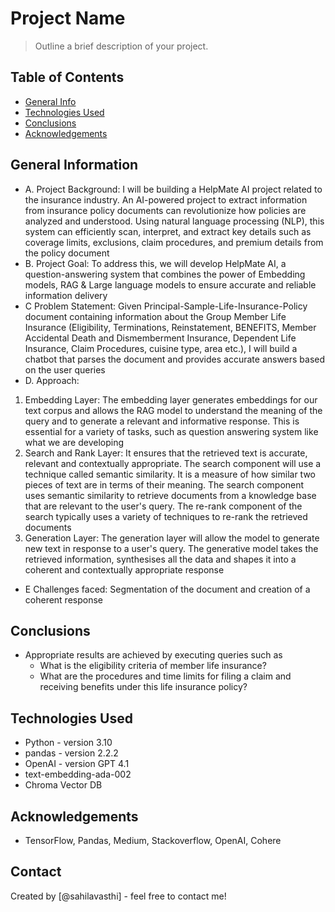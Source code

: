 # Project Name
> Outline a brief description of your project.


## Table of Contents
* [General Info](#general-information)
* [Technologies Used](#technologies-used)
* [Conclusions](#conclusions)
* [Acknowledgements](#acknowledgements)

## General Information
- A.	Project Background:
I will be building a HelpMate AI project related to the insurance industry. An AI-powered project to extract information from insurance policy documents can revolutionize how policies are analyzed and understood. Using natural language processing (NLP), this system can efficiently scan, interpret, and extract key details such as coverage limits, exclusions, claim procedures, and premium details from the policy document
- B.	Project Goal:
To address this, we will develop HelpMate AI, a question-answering system that combines the power of Embedding models, RAG & Large language models to ensure accurate and reliable information delivery
- C Problem Statement:
Given Principal-Sample-Life-Insurance-Policy document containing information about the Group Member Life Insurance (Eligibility, Terminations, Reinstatement, BENEFITS, Member Accidental Death and Dismemberment Insurance, Dependent Life Insurance, Claim Procedures, cuisine type, area etc.), I will build a chatbot that parses the document and provides accurate answers based on the user queries
- D.	Approach:
1.	Embedding Layer: The embedding layer generates embeddings for our text corpus and allows the RAG model to understand the meaning of the query and to generate a relevant and informative response. This is essential for a variety of tasks, such as question answering system like what we are developing
2.	Search and Rank Layer: It ensures that the retrieved text is accurate, relevant and contextually appropriate. The search component will use a technique called semantic similarity. It is a measure of how similar two pieces of text are in terms of their meaning. The search component uses semantic similarity to retrieve documents from a knowledge base that are relevant to the user's query. The re-rank component of the search typically uses a variety of techniques to re-rank the retrieved documents
3.	Generation Layer: The generation layer will allow the model to generate new text in response to a user's query. The generative model takes the retrieved information, synthesises all the data and shapes it into a coherent and contextually appropriate response
- E	Challenges faced: Segmentation of the document and creation of a coherent response

## Conclusions
- Appropriate results are achieved by executing queries such as 
	- What is the eligibility criteria of member life insurance?
	- What are the procedures and time limits for filing a claim and receiving benefits under this life insurance policy?

## Technologies Used
- Python - version 3.10
- pandas - version 2.2.2
- OpenAI - version GPT 4.1
- text-embedding-ada-002 
- Chroma Vector DB

<!-- As the libraries versions keep on changing, it is recommended to mention the version of library used in this project -->

## Acknowledgements
- TensorFlow, Pandas, Medium, Stackoverflow, OpenAI, Cohere


## Contact
Created by [@sahilavasthi] - feel free to contact me!